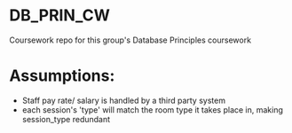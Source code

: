 # DB_PRIN_CW
Coursework repo for this group's Database Principles coursework

# Assumptions:
- Staff pay rate/ salary is handled by a third party system
- each session's 'type' will match the room type it takes place in, making session_type redundant